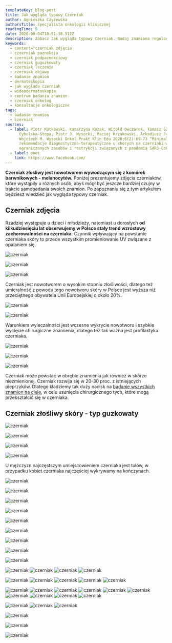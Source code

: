 ```yaml
---
templateKey: blog-post
title: Jak wygląda typowy Czerniak
author: Agnieszka Czyżewska
authorsTitle: specjalista onkologii klinicznej
readingTime: 8
date: 2020-09-04T18:51:38.512Z
description: Zobacz Jak wygląda typowy Czerniak. Badaj znamiona regularnie!
keywords:
  - content="czerniak zdjęcia
  - czeerniak paznokcia
  - czerniak podpaznokciowy
  - czerniak guguzkowaty
  - czerniak leczenie
  - czerniak objawy
  - badanie znamion
  - dermatoskopia
  - jak wyglada czerniak
  - wideodermatoskopia
  - centrum badania znamion
  - czerniak onkolog
  - konsultacje onkologiczne
tags:
  - badanie znamion
  - czerniak
sources:
  - label: Piotr Rutkowski, Katarzyna Kozak, Witold Owczarek, Tomasz Świtaj, Bożena
      Cybulska-Stopa, Piotr J. Wysocki, Maciej Krzakowski, Arkadiusz Jeziorski,
      Wojciech M. Wysocki Onkol Prakt Klin Edu 2020;6(2):69-73 “Minimalne
      rekomendacje diagnostyczno-terapeutyczne u chorych na czerniaki w sytuacji
      ograniczonych zasobów i restrykcji związanych z pandemią SARS-CoV-2.”
  - label: onet
    link: https://www.facebook.com/
---
```

**Czerniak złośliwy jest nowotworem wywodzącym się z komórek barwnikowych - melanocytów.** Poniżej prezentujemy zdjęcia czerniaków, które wystąpiły u różnych osób, abyś mógł być jeszcze bardziej czujny w trakcie samobadania swoich znamion. Po zapoznaniu się z tym artykułem będziesz wiedzieć jak wygląda typowy czerniak.

## Czerniak zdjęcia

Rzadziej występuje u dzieci i młodzieży, natomiast u dorosłych **od kilkudziesięciu lat obserwujemy w Polsce stały trend wzrostowy zachorowalności na czerniaka**. Czynnik wpływający na powstanie czerniaka skóry to przede wszystkim promieniowanie UV związane z opalaniem się.

![czerniak](img/czerniak1.jpeg "czerniak")

![czerniak](img/czerniak2.jpg "czerniak")

![czerniak](img/czerniak3.jpg "czerniak")

Czerniak jest nowotworem o wysokim stopniu złośliwości, dlatego też umieralność z powodu tego nowotworu skóry w Polsce jest wyższa niż przeciętnego obywatela Unii Europejskiej o około 20%.

![czerniak](img/czerniak4.jpg "czerniak")

![czerniak](img/czerniak6.jpg "czerniak")

Warunkiem wyleczalności jest wczesne wykrycie nowotworu i szybkie wycięcie chirurgiczne znamienia, dlatego też tak ważna jest profilaktyka czerniaka.

![czerniak](img/czerniak7.jpeg "czerniak")

![czerniak](img/czerniak9.png "czerniak")

![czerniak](img/czerniak11.jpeg "czerniak")

Czerniak może powstać w obrębie znamienia jak również w skórze niezmienionej. Czerniak rozwija się w 20-30 proc. z istniejących pieprzyków. Dlatego kładziemy tak duży nacisk na [badanie wszystkich znamion na ciele](/dermatoskopia-badanie-znamion "Badanie Znamion"), w celu usunięcia chirurgicznego tych, które mogą przekształcić się w czerniaka.

## Czerniak złośliwy skóry - typ guzkowaty

![czerniak](img/czerniak10.png "czerniak")

![czerniak](img/czerniak24.jpg "czerniak")

![czerniak](img/czerniak45.jpg "czerniak")

![czerniak](img/czerniak43.jpg "czerniak")



U mężczyzn najczęstszym umiejscowieniem czerniaka jest tułów, w przypadku kobiet czerniaka najczęściej wykrywamy na kończynach.

![czerniak](img/czernia8.jpg "czerniak")

![czerniak](img/czerniak12.jpg "czerniak")

![czerniak](img/czerniak13.jpeg "czerniak")

![czerniak](img/czerniak14.jpeg "czerniak")

![czerniak](img/czerniak15.png "czerniak")

![czerniak](img/czerniak16.jpeg "czerniak")

![czerniak](img/czerniak17.jpg "czerniak")

![czerniak](img/czerniak18.jpeg "czerniak")

![czerniak](img/czerniak19.jpg "czerniak")

![czerniak](img/czerniak20.jpg "czerniak")
![czerniak](img/czerniak21.jpg "czerniak")
![czerniak](img/czerniak22.jpg "czerniak")
![czerniak](img/czerniak23.jpg "czerniak")

![czerniak](img/czerniak25.jpeg "czerniak")
![czerniak](img/czerniak26.jpg "czerniak")
![czerniak](img/czerniak27.jpeg "czerniak")
![czerniak](img/czerniak28.jpg "czerniak")
![czerniak](img/czerniak29.jpg "czerniak")

![czerniak](img/czerniak30.jpg "czerniak")
![czerniak](img/czerniak31.jpeg "czerniak")
![czerniak](img/czerniak32.jpeg "czerniak")
![czerniak](img/czerniak33.jpg "czerniak")
![czerniak](img/czerniak34.jpg "czerniak")
![czerniak](img/czerniak35.jpg "czerniak")
![czerniak](img/czerniak36.jpeg "czerniak")
![czerniak](img/czerniak37.jpg "czerniak")
![czerniak](img/czerniak38.jpeg "czerniak")
![czerniak](img/czerniak39.jpg "czerniak")

![czerniak](img/czerniak40.jpg "czerniak")
![czerniak](img/czerniak41.jpg "czerniak")
![czerniak](img/czerniak42.jpg "czerniak")

![czerniak](img/czerniak44.jpg "czerniak")

![czerniak](img/czerniak46.jpg "czerniak")

![czerniak](img/czerniak47.jpeg "czerniak")